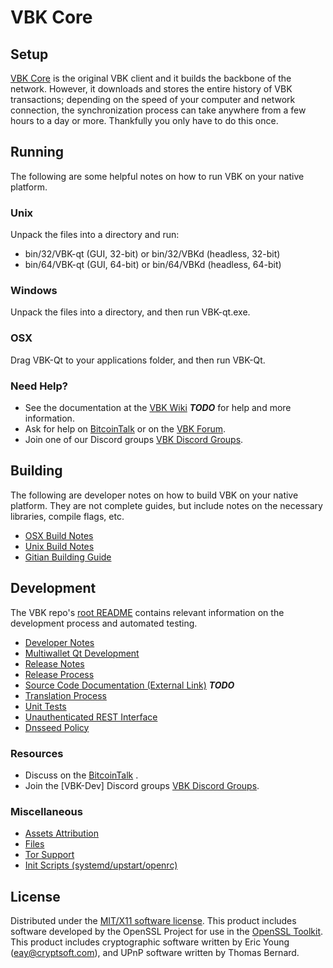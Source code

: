 VBK Core
=====================

Setup
---------------------
[VBK Core](http://VBKcoin.com) is the original VBK client and it builds the backbone of the network. However, it downloads and stores the entire history of VBK transactions; depending on the speed of your computer and network connection, the synchronization process can take anywhere from a few hours to a day or more. Thankfully you only have to do this once.

Running
---------------------
The following are some helpful notes on how to run VBK on your native platform.

### Unix

Unpack the files into a directory and run:

- bin/32/VBK-qt (GUI, 32-bit) or bin/32/VBKd (headless, 32-bit)
- bin/64/VBK-qt (GUI, 64-bit) or bin/64/VBKd (headless, 64-bit)

### Windows

Unpack the files into a directory, and then run VBK-qt.exe.

### OSX

Drag VBK-Qt to your applications folder, and then run VBK-Qt.

### Need Help?

* See the documentation at the [VBK Wiki](https://en.bitcoin.it/wiki/Main_Page) ***TODO***
for help and more information.
* Ask for help on [BitcoinTalk](https://bitcointalk.org/index.php) or on the [VBK Forum](http://VBKcoin.com/).
* Join one of our Discord groups [VBK Discord Groups](https://discord.gg/YcnvMqt).

Building
---------------------
The following are developer notes on how to build VBK on your native platform. They are not complete guides, but include notes on the necessary libraries, compile flags, etc.

- [OSX Build Notes](build-osx.md)
- [Unix Build Notes](build-unix.md)
- [Gitian Building Guide](gitian-building.md)

Development
---------------------
The VBK repo's [root README](https://github.com/eastcoastcrypto/VBK/blob/master/README.md) contains relevant information on the development process and automated testing.

- [Developer Notes](developer-notes.md)
- [Multiwallet Qt Development](multiwallet-qt.md)
- [Release Notes](release-notes.md)
- [Release Process](release-process.md)
- [Source Code Documentation (External Link)](https://dev.visucore.com/bitcoin/doxygen/) ***TODO***
- [Translation Process](translation_process.md)
- [Unit Tests](unit-tests.md)
- [Unauthenticated REST Interface](REST-interface.md)
- [Dnsseed Policy](dnsseed-policy.md)

### Resources

* Discuss on the [BitcoinTalk](https://bitcointalk.org/index.php?topic=1262920.0) .
* Join the [VBK-Dev] Discord groups [VBK Discord Groups](https://discord.gg/YcnvMqt).

### Miscellaneous
- [Assets Attribution](assets-attribution.md)
- [Files](files.md)
- [Tor Support](tor.md)
- [Init Scripts (systemd/upstart/openrc)](init.md)

License
---------------------
Distributed under the [MIT/X11 software license](http://www.opensource.org/licenses/mit-license.php).
This product includes software developed by the OpenSSL Project for use in the [OpenSSL Toolkit](https://www.openssl.org/). This product includes
cryptographic software written by Eric Young ([eay@cryptsoft.com](mailto:eay@cryptsoft.com)), and UPnP software written by Thomas Bernard.
